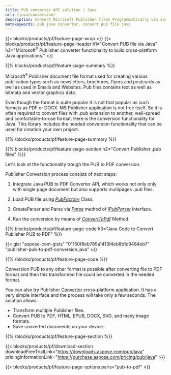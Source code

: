 ```yaml
---
title: PUB converter API solution | Java
url: /java/conversion/
description: Convert Microsoft Publisher files Programmatically via Java library.  Simple API solution to build your own PUB converter Java project.
metakeywords: pub java converter, convert pub file java
---
```


{{< blocks/products/pf/feature-page-wrap >}}
{{< blocks/products/pf/feature-page-header h1="Convert PUB file via Java" h2="Microsoft<sup>&reg;</sup> Publisher converter functionality to build cross-platform Java applications." >}}

{{% blocks/products/pf/feature-page-summary %}}

<p>
Microsoft<sup>&reg;</sup> Publisher document file format used for creating various publication types such as newsletters, brochures, flyers and postcards as well as used in Emails and Websites. Pub files contains text as well as bitmatp and vector graphics data. 
</p>

<p>
Even though the format is quite popular it is not that popular as such formats as PDF or DOCX. MS Publisher application is not free itself. So it is often required to convert files with .pub extension to another, well-spread and comfortable-to-use format. Here is the conversion functionality for Java. This library includes the needed conversion functionality that can be used for creation your own project.
</p>

{{% /blocks/products/pf/feature-page-summary  %}}

{{% blocks/products/pf/feature-page-section  h2="Convert Publisher .pub files" %}}

Let's look at the functionality trough the PUB to PDF conversion.

Publisher Conversion process consists of next steps:

1. Integrate Java PUB to PDF Converter API, which works not only only with single page document but also supports multipages .pub files. 

2. Load PUB file using [*PubFactory*](https://reference.aspose.com/pub/java/com.aspose.pub/PubFactory) Class.

3. CreateParser and Parse via [*Parse*](https://reference.aspose.com/pub/java/com.aspose.pub/IPubParser#parse--) method of [*IPubParser*](https://reference.aspose.com/pub/java/com.aspose.pub/IPubParser) interface. 

4. Run the conversion by means of [*ConvertToPdf*](https://reference.aspose.com/pub/java/com.aspose.pub/IPdfConverter#convertToPdf-com.aspose.pub.Document-java.io.OutputStream-) Method.


{{% blocks/products/pf/feature-page-code h3="Java Code to Convert Publisher PUB to PDF" %}}

{{< gist "aspose-com-gists" "01150f8eb789a1413f4eb8b1c9484eb7" "publisher-pub-to-pdf-conversion.java" >}}

{{% /blocks/products/pf/feature-page-code  %}}

Conversion PUB to any other format is possible after converting file to PDF format and then this transformed file could be converted in the needed format.

You can also try Publisher [Converter](https://products.aspose.app/pub/conversion) cross-platform application. It has a very simple interface and the process will take only a few seconds. The solution allows:

- Transform multiple Publisher files.
- Convert PUB to PDF, HTML, EPUB, DOCX, SVG, and many image formats.
- Save converted documents on your device.

{{% /blocks/products/pf/feature-page-section %}}

{{< blocks/products/pf/download-section downloadFreeTrialLink="https://downloads.aspose.com/pub/java" pricingInformationLink="https://purchase.aspose.com/pricing/pub/java" >}}

{{< blocks/products/pf/feature-page-options pairs="pub-to-pdf" >}}